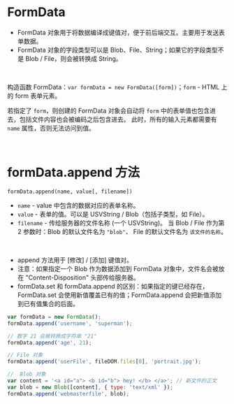 # FormData

-   FormData 对象用于将数据编译成键值对，便于前后端交互。主要用于发送表单数据。
-   FormData 对象的字段类型可以是 Blob、File、String；如果它的字段类型不是 Blob / File，则会被转换成 String。

<br>

构造函数 FormData：`var formData = new FormData([form])`；`form` - HTML 上的 form 表单元素。

若指定了 `form`，则创建的 FormData 对象会自动将 `form` 中的表单值也包含进去，包括文件内容也会被编码之后包含进去。
此时，所有的输入元素都需要有 `name` 属性，否则无法访问到值。

<br>

# formData.append 方法

`formData.append(name, value[, filename])`

-   `name` - value 中包含的数据对应的表单名称。
-   `value` - 表单的值。可以是 USVString / Blob（包括子类型，如 File）。
-   `filename` - 传给服务器的文件名称 (一个 USVString)。
    当 Blob / File 作为第 2 参数时：Blob 的默认文件名为 `"blob"`、 File 的默认文件名为 `该文件的名称`。

<br>

-   append 方法用于 [修改] / [添加] 键值对。
-   注意：如果指定一个 Blob 作为数据添加到 FormData 对象中，文件名会被放在 "Content-Disposition" 头部传给服务器。
-   formData.set 和 formData.append 的区别：如果指定的键已经存在，FormData.set 会使用新值覆盖已有的值；FormData.append 会把新值添加到已有值集合的后面。

```js
var formData = new FormData();
formData.append('username', 'superman');

// 数字 21 会被转换成字符串 "21"
formData.append('age', 21);

// File 对象
formData.append('userFile', fileDOM.files[0], 'portrait.jpg');

//  Blob 对象
var content = '<a id="a"> <b id="b"> hey! </b> </a>'; // 新文件的正文
var blob = new Blob([content], { type: 'text/xml' });
formData.append('webmasterfile', blob);
```

<br>

